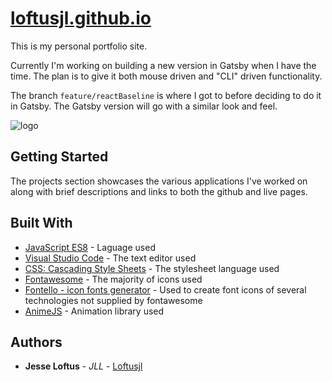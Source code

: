 # [loftusjl.github.io](https://loftusjl.github.io/)

This is my personal portfolio site.

Currently I'm working on building a new version in Gatsby when I have the time. The plan is to give it both mouse driven and "CLI" driven functionality.

The branch `feature/reactBaseline` is where I got to before deciding to do it in Gatsby. The Gatsby version will go with a similar look and feel.

![logo](https://loftusjl.github.io/assets/images/site.PNG)

## Getting Started

The projects section showcases the various applications I've worked on along with brief descriptions and links to both the github and live pages.

## Built With

- [JavaScript ES8](https://www.ecma-international.org/ecma-262/8.0/index.html) - Laguage used
- [Visual Studio Code](https://code.visualstudio.com/) - The text editor used
- [CSS: Cascading Style Sheets](https://developer.mozilla.org/en-US/docs/Web/CSS) - The stylesheet language used
- [Fontawesome](https://fontawesome.com/?from=io) - The majority of icons used
- [Fontello - icon fonts generator](http://fontello.com/) - Used to create font icons of several technologies not supplied by fontawesome
- [AnimeJS](https://animejs.com/) - Animation library used

## Authors

- **Jesse Loftus** - _JLL_ - [Loftusjl](https://github.com/loftusjl)
